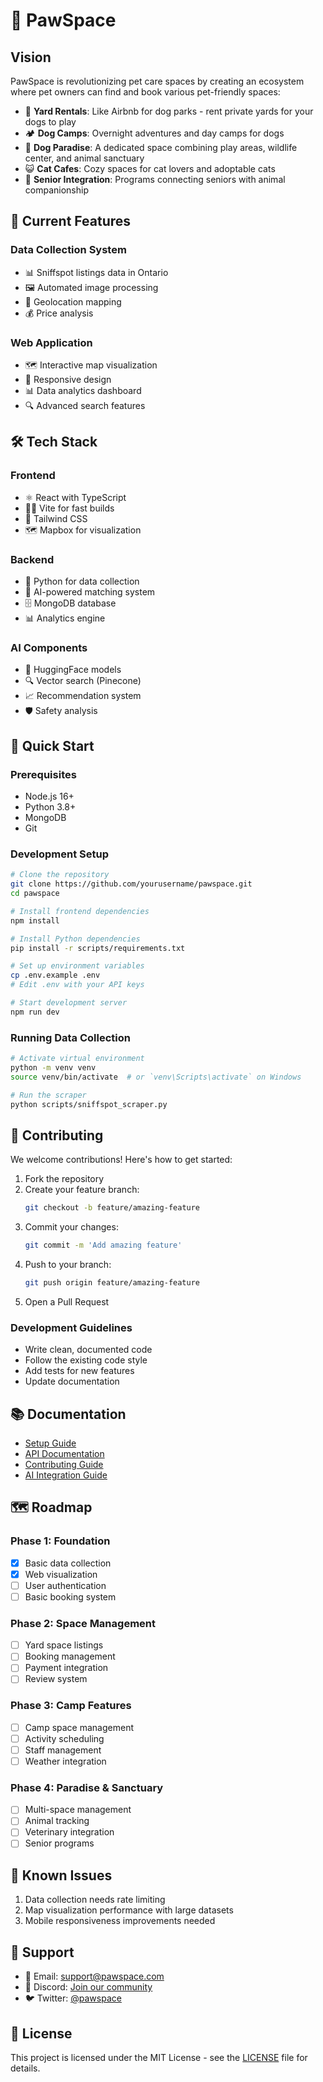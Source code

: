 # 🐾 PawSpace

## Vision
PawSpace is revolutionizing pet care spaces by creating an ecosystem where pet owners can find and book various pet-friendly spaces:

- 🏡 **Yard Rentals**: Like Airbnb for dog parks - rent private yards for your dogs to play
- 🏕️ **Dog Camps**: Overnight adventures and day camps for dogs
- 🌳 **Dog Paradise**: A dedicated space combining play areas, wildlife center, and animal sanctuary
- 😺 **Cat Cafes**: Cozy spaces for cat lovers and adoptable cats
- 🦮 **Senior Integration**: Programs connecting seniors with animal companionship

## 🚀 Current Features

### Data Collection System
- 📊 Sniffspot listings data in Ontario
- 🖼️ Automated image processing
- 📍 Geolocation mapping
- 💰 Price analysis

### Web Application
- 🗺️ Interactive map visualization
- 📱 Responsive design
- 📊 Data analytics dashboard
- 🔍 Advanced search features

## 🛠️ Tech Stack

### Frontend
- ⚛️ React with TypeScript
- 🏃‍♂️ Vite for fast builds
- 🎨 Tailwind CSS
- 🗺️ Mapbox for visualization

### Backend
- 🐍 Python for data collection
- 🤖 AI-powered matching system
- 🗄️ MongoDB database
- 📊 Analytics engine

### AI Components
- 🧠 HuggingFace models
- 🔍 Vector search (Pinecone)
- 📈 Recommendation system
- 🛡️ Safety analysis

## 🚀 Quick Start

### Prerequisites
- Node.js 16+
- Python 3.8+
- MongoDB
- Git

### Development Setup
```bash
# Clone the repository
git clone https://github.com/yourusername/pawspace.git
cd pawspace

# Install frontend dependencies
npm install

# Install Python dependencies
pip install -r scripts/requirements.txt

# Set up environment variables
cp .env.example .env
# Edit .env with your API keys

# Start development server
npm run dev
```

### Running Data Collection
```bash
# Activate virtual environment
python -m venv venv
source venv/bin/activate  # or `venv\Scripts\activate` on Windows

# Run the scraper
python scripts/sniffspot_scraper.py
```

## 🤝 Contributing

We welcome contributions! Here's how to get started:

1. Fork the repository
2. Create your feature branch:
   ```bash
   git checkout -b feature/amazing-feature
   ```
3. Commit your changes:
   ```bash
   git commit -m 'Add amazing feature'
   ```
4. Push to your branch:
   ```bash
   git push origin feature/amazing-feature
   ```
5. Open a Pull Request

### Development Guidelines
- Write clean, documented code
- Follow the existing code style
- Add tests for new features
- Update documentation

## 📚 Documentation
- [Setup Guide](./docs/setup.md)
- [API Documentation](./docs/api.md)
- [Contributing Guide](./docs/CONTRIBUTING.md)
- [AI Integration Guide](./docs/ai.md)

## 🗺️ Roadmap

### Phase 1: Foundation
- [x] Basic data collection
- [x] Web visualization
- [ ] User authentication
- [ ] Basic booking system

### Phase 2: Space Management
- [ ] Yard space listings
- [ ] Booking management
- [ ] Payment integration
- [ ] Review system

### Phase 3: Camp Features
- [ ] Camp space management
- [ ] Activity scheduling
- [ ] Staff management
- [ ] Weather integration

### Phase 4: Paradise & Sanctuary
- [ ] Multi-space management
- [ ] Animal tracking
- [ ] Veterinary integration
- [ ] Senior programs

## 🐛 Known Issues
1. Data collection needs rate limiting
2. Map visualization performance with large datasets
3. Mobile responsiveness improvements needed

## 🤝 Support
- 📧 Email: support@pawspace.com
- 💬 Discord: [Join our community](https://discord.gg/pawspace)
- 🐦 Twitter: [@pawspace](https://twitter.com/pawspace)

## 📝 License
This project is licensed under the MIT License - see the [LICENSE](LICENSE) file for details.
